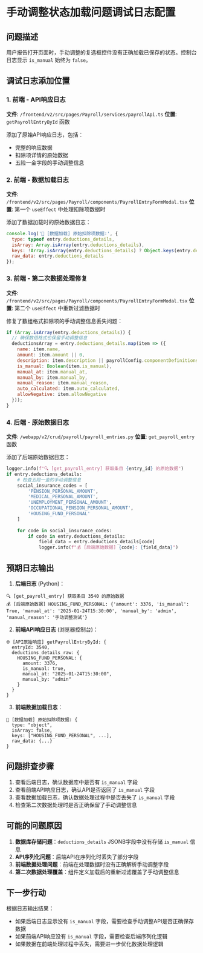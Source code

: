# 手动调整状态加载问题调试日志配置

## 问题描述
用户报告打开页面时，手动调整的复选框控件没有正确加载已保存的状态。控制台日志显示 `is_manual` 始终为 `false`。

## 调试日志添加位置

### 1. 前端 - API响应日志
**文件**: `/frontend/v2/src/pages/Payroll/services/payrollApi.ts`
**位置**: `getPayrollEntryById` 函数

添加了原始API响应日志，包括：
- 完整的响应数据
- 扣除项详情的原始数据
- 五险一金字段的手动调整信息

### 2. 前端 - 数据加载日志
**文件**: `/frontend/v2/src/pages/Payroll/components/PayrollEntryFormModal.tsx`
**位置**: 第一个 `useEffect` 中处理扣除项数据时

添加了数据加载时的原始数据日志：
```javascript
console.log('🎯 [数据加载] 原始扣除项数据:', {
  type: typeof entry.deductions_details,
  isArray: Array.isArray(entry.deductions_details),
  keys: !Array.isArray(entry.deductions_details) ? Object.keys(entry.deductions_details) : null,
  raw_data: entry.deductions_details
});
```

### 3. 前端 - 第二次数据处理修复
**文件**: `/frontend/v2/src/pages/Payroll/components/PayrollEntryFormModal.tsx`
**位置**: 第二个 `useEffect` 中重新过滤数据时

修复了数组格式扣除项的手动调整信息丢失问题：
```javascript
if (Array.isArray(entry.deductions_details)) {
  // 确保数组格式也保留手动调整信息
  deductionsArray = entry.deductions_details.map(item => ({
    name: item.name,
    amount: item.amount || 0,
    description: item.description || payrollConfig.componentDefinitions.find(c => c.code === item.name)?.description || '',
    is_manual: Boolean(item.is_manual),
    manual_at: item.manual_at,
    manual_by: item.manual_by,
    manual_reason: item.manual_reason,
    auto_calculated: item.auto_calculated,
    allowNegative: item.allowNegative
  }));
}
```

### 4. 后端 - 原始数据日志
**文件**: `/webapp/v2/crud/payroll/payroll_entries.py`
**位置**: `get_payroll_entry` 函数

添加了后端原始数据日志：
```python
logger.info(f"🔍 [get_payroll_entry] 获取条目 {entry_id} 的原始数据")
if entry.deductions_details:
    # 检查五险一金的手动调整信息
    social_insurance_codes = [
        'PENSION_PERSONAL_AMOUNT',
        'MEDICAL_PERSONAL_AMOUNT',
        'UNEMPLOYMENT_PERSONAL_AMOUNT',
        'OCCUPATIONAL_PENSION_PERSONAL_AMOUNT',
        'HOUSING_FUND_PERSONAL'
    ]
    
    for code in social_insurance_codes:
        if code in entry.deductions_details:
            field_data = entry.deductions_details[code]
            logger.info(f"💰 [后端原始数据] {code}: {field_data}")
```

## 预期日志输出

1. **后端日志** (Python)：
```
🔍 [get_payroll_entry] 获取条目 3540 的原始数据
💰 [后端原始数据] HOUSING_FUND_PERSONAL: {'amount': 3376, 'is_manual': True, 'manual_at': '2025-01-24T15:30:00', 'manual_by': 'admin', 'manual_reason': '手动调整测试'}
```

2. **前端API响应日志** (浏览器控制台)：
```
🌐 [API原始响应] getPayrollEntryById: {
  entryId: 3540,
  deductions_details_raw: {
    HOUSING_FUND_PERSONAL: {
      amount: 3376,
      is_manual: true,
      manual_at: "2025-01-24T15:30:00",
      manual_by: "admin"
    }
  }
}
```

3. **前端数据加载日志**：
```
🎯 [数据加载] 原始扣除项数据: {
  type: "object",
  isArray: false,
  keys: ["HOUSING_FUND_PERSONAL", ...],
  raw_data: {...}
}
```

## 问题排查步骤

1. 查看后端日志，确认数据库中是否有 `is_manual` 字段
2. 查看前端API响应日志，确认API是否返回了 `is_manual` 字段
3. 查看数据加载日志，确认数据处理过程中是否丢失了 `is_manual` 字段
4. 检查第二次数据处理时是否正确保留了手动调整信息

## 可能的问题原因

1. **数据库存储问题**：`deductions_details` JSONB字段中没有存储 `is_manual` 信息
2. **API序列化问题**：后端API在序列化时丢失了部分字段
3. **前端数据处理问题**：前端在处理数据时没有正确解析手动调整字段
4. **第二次数据处理覆盖**：组件定义加载后的重新过滤覆盖了手动调整信息

## 下一步行动

根据日志输出结果：
- 如果后端日志显示没有 `is_manual` 字段，需要检查手动调整API是否正确保存数据
- 如果前端API响应没有 `is_manual` 字段，需要检查后端序列化逻辑
- 如果数据在前端处理过程中丢失，需要进一步优化数据处理逻辑